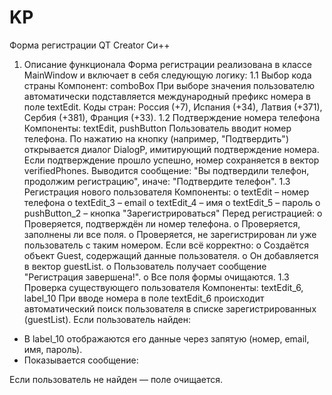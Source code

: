 # KP
Форма регистрации QT Сreator Си++
1.	Описание функционала
Форма регистрации реализована в классе MainWindow и включает в себя следующую логику:
1.1	 Выбор кода страны
Компонент: comboBox
При выборе значения пользователю автоматически подставляется международный префикс номера в поле textEdit.
Коды стран: Россия (+7), Испания (+34), Латвия (+371), Сербия (+381), Франция (+33).
1.2	Подтверждение номера телефона
Компоненты: textEdit, pushButton
Пользователь вводит номер телефона.
По нажатию на кнопку (например, "Подтвердить") открывается диалог DialogP, имитирующий подтверждение номера.
Если подтверждение прошло успешно, номер сохраняется в вектор verifiedPhones.
Выводится сообщение: "Вы подтвердили телефон, продолжим регистрацию", иначе: "Подтвердите телефон".
1.3 Регистрация нового пользователя
Компоненты:
o	textEdit – номер телефона
o	textEdit_3 – email
o	textEdit_4 – имя
o	textEdit_5 – пароль
o	pushButton_2 – кнопка "Зарегистрироваться"
Перед регистрацией:
o	Проверяется, подтверждён ли номер телефона.
o	Проверяется, заполнены ли все поля.
o	Проверяется, не зарегистрирован ли уже пользователь с таким номером.
Если всё корректно:
o	Создаётся объект Guest, содержащий данные пользователя.
o	Он добавляется в вектор guestList.
o	Пользователь получает сообщение "Регистрация завершена!".
o	Все поля формы очищаются.
1.3	Проверка существующего пользователя
Компоненты: textEdit_6, label_10
При вводе номера в поле textEdit_6 происходит автоматический поиск пользователя в списке зарегистрированных (guestList).
Если пользователь найден:
- В label_10 отображаются его данные через запятую (номер, email, имя, пароль).
- Показывается сообщение:
 
Если пользователь не найден — поле очищается.
